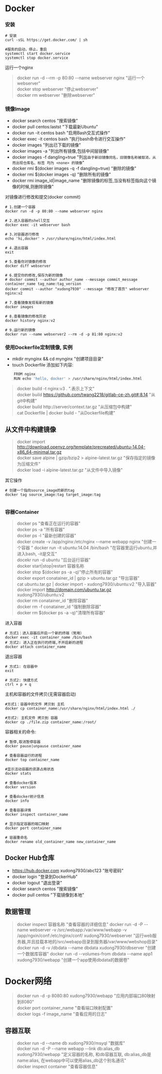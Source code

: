 Docker
======



### 安装

```shell
# 安装
curl -sSL https://get.docker.com/ | sh

#服务的启动，停止，重启
systemctl start docker.service
systemctl stop docker.service
```



运行一个nginx

> docker run -d --rm -p 80:80 --name webserver nginx "运行一个webserver"  
> docker stop webserver "停止webserver"  
> docker rm webserver "删除webserver"  



### 镜像Image

* docker search centos "搜索镜像"
* docker pull centos:lastst "下载最新Ubuntu"    
* docker run -it centos bash "启用Bash交互式操作"  
* docker exec -it centos bash "执行bash命令进行交互操作"
* docker images "列出已下载的镜像"
* docker images -a "列出所有镜像,包括中间层镜像"
* docker images -f dangling=true "列出`由于新旧镜像同名，旧镜像名称被取消，从而出现仓库名、标签 均为 <none> 的镜像`"
* docker rmi $(docker images -q -f dangling=true) "删除<none>的镜像"
* docker rmi $(docker images -q) "删除所有的镜像"
* docker rmi image_id|image_name  "删除镜像的标签,当没有标签指向这个镜像的时候,则删除镜像"



对镜像进行修改和提交(docker commit)

```shell
# 1.创建一个容器
docker run -d -p 80:80 --name webserver nginx

# 2.进入容器的shell交互
docker exec -it webserver bash 

# 3.对容器进行修改
echo 'hi,docker' > /usr/share/nginx/html/index.html

# 4.退出容器
exit

# 5.查看你对镜像的修改
docker diff webserver

# 6.提交你的修改,保存为新的镜像
# docker commit --author author_name --message commit_message container_name tag_name:tag_version
docker commit --author "xudong7930" --message "修改了首页" webserver nginx:v2 

# 7.查看镜像发现有新的镜像
docker images

# 8.查看镜像的修改历史
docker history nginx:v2

# 9.运行新的镜像
docker run --name webserver2 --rm -d -p 81:80 nginx:v2
```




### 使用Dockerfile定制镜像, 实例
* mkdir mynginx && cd mynginx  "创建项目目录"
* touch Dockerfile 添加如下内容:  

```bash
    FROM nginx
    RUN echo 'hello, docker' > /usr/share/nginx/html/index.html
```

> docker build -t nginx:v3 . ".表示上下文"  
> docker build https://github.com/twang2218/gitlab-ce-zh.git#:8.14 "从git中构建"  
> docker build http://server/context.tar.gz "从压缩包中构建"  
> cat Dockerfile | docker build - "从Dockerfile构建"  


## 从文件中构建镜像
> docker import http://download.openvz.org/template/precreated/ubuntu-14.04-x86_64-minimal.tar.gz  
> docker save alpine | gzip/bzip2 > alpine-latest.tar.gz "保存指定的镜像为压缩文件"  
> docker load -i alpine-latest.tar.gz "从文件中导入镜像"  



其它操作

```shell
# 创建一个指向source_image的新的tag
docker tag source_image:tag target_image:tag


```







### 容器Container

> docker ps "查看正在运行的容器"  
> docker ps -a "所有容器"  
> docker ps -l "最新创建的容器"  
> docker create -v /app/nginx:/etc/nginx --name webapp nginx "创建一个容器 "
> docker run -it ubuntu:14.04 /bin/bash "在容器里运行ubuntu,并进入bash, -it是交互"  
> docekr run -d ubuntu "后台运行容器"  
> docker start|stop|restart 容器名称  
> docker stop $(docker ps -a -q)"停止所有的容器"  
> docker export conatainer_id | gzip > ubuntu.tar.gz "导出容器"  
> cat ubuntu.tar.gz | docker import - xudong7930/ubuntu:v2 "导入容器"  
> docker import http://domain.com/ubuntu.tar.gz xudong7930/ubuntu:v2  
> docker rm conatainer_id "删除容器"  
> docker rm -f conatainer_id "强制删除容器"  
> docker rm $(docker ps -a -q)"清理所有容器"



进入容器	

```shell
# 方式1：进入容器后开启一个新的终端（常用）
docker exec -it container_name /bin/bash
# 方式2: 进入正在执行的终端,不开启新的进程
docker attach container_name
```



退出容器

```shell
# 方式1: 在容器中
exit

# 方式2: 快捷方式
ctrl + p + q

```



主机和容器的文件拷贝(无需容器启动)

```shell
#方式1：容器中的文件 拷贝到 主机
docker cp container_name:/usr/share/nginx/html/index.html ./

#方式2: 主机文件 拷贝到 容器
docker cp ./file.zip container_name:/root/ 
```



容器相关的命令:

```shell
# 暂停,取消暂停容器
docker pause|unpause container_name

# 查看容器运行的进程
docker top container_name

#显示活动容器的资源占用状态
docker stats

# 查看docker版本
docker version

# 查看docker统计信息
docker info

# 查看容器详情
docker inspect container_name

# 显示指定容器的端口映射
docker port container_name

# 容器重命名
docker rename old_container_name new_container_name
```





## Docker Hub仓库

* https://hub.docker.com xudong7930/abc123 "账号密码"
* docker login "登录到DockerHub"
* docker logout "退出登录"
* docker search centos "搜索镜像"
* docker pull centos "下载镜像到本地"


## 数据管理
> docker inspect 容器名称 "查看容器的详细信息"
> docker run -d -P --name webserver -v /src/webapp:/var/www/webapp -v /app/ngxin/conf:/etc/nginx/conf/ xudong7930/webserver "运行web服务器,并且挂载本地的/src/webapp目录到服务器/var/www/webshop目录"
> docker run -d -v /dbdata --name dbdata xudong7930/dbserver "创建一个数据库容器"
> docker run -d --volumes-from dbdata --name app1 xudong7930/webapp "创建一个app使用dbdata的数据卷"


# Docker网络
> docker run -d -p 8080:80 xudong7930/webapp "应用内部端口80映射到8080"  
> docker port  container_name "查看端口映射配置"  
> docker logs -f image_name "查看应用的日志"  

## 容器互联
> docker run -d --name db xudong7930/msyql "数据库"  
> docker run -d -P --name webapp --link db:alias_db xudong7930/webapp "定义容器的名称, 和db容器互联, db:alias_db是 name:alias, 在webapp中可以使用alias_db这个别名通讯"  
> docker inspect container "查看容器信息"  



